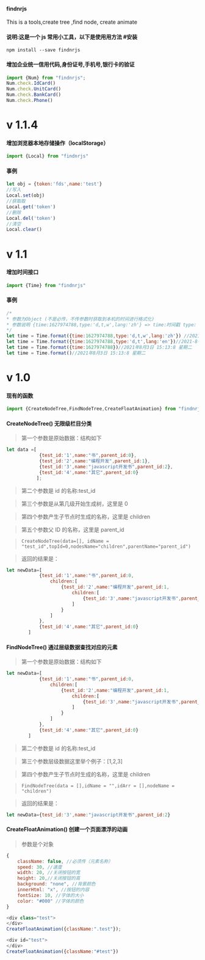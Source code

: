 #### findnrjs

This is a tools,create tree ,find node, create animate

#### 说明:这是一个 js 常用小工具，以下是使用用方法 #安装

`npm install --save findnrjs`
#### 增加企业统一信用代码,身份证号,手机号,银行卡的验证
```js
import {Num} from "findnrjs";
Num.check.IdCard()
Num.check.UnitCard()
Num.check.BankCard()
Num.check.Phone()
```
# v  1.1.4

#### 增加浏览器本地存储操作（localStorage）

```js
import {Local} from "findnrjs"
```
#### 事例
```js
let obj = {token:'fds',name:'test'}
//写入
Local.set(obj)
//获取取
Local.get('token')
//删除
Local.del('token')
//清空
Local.clear()
```

# v  1.1

#### 增加时间接口

```js
import {Time} from "findnrjs"
```

#### 事例

```js
/*
* 参数为Object (不是必传，不传参数时获取到本机的时间进行格式化)
* 参数说明 {time:1627974788,type:'d,t,w',lang:'zh'} => time:时间戳 type: d 代表日期 ，t代表时间 ,w代表星期 lang: zh 代表中文字 en是-
*/
let time = Time.format({time:1627974788,type:'d,t,w',lang:'zh'}) //2021年8月3日 15:13:8 星期二
let time = Time.format({time:1627974788,type:'d,t',lang:'en'})//2021-8-3 15:13:8
let time = Time.format({time:1627974788})//2021年8月3日 15:13:8 星期二
let time = Time.format()//2021年8月3日 15:13:8 星期二
```



# v  1.0

#### 现有的函数

```js
import {CreateNodeTree,FindNodeTree,CreateFloatAnimation} from "findnrjs"
```



#### CreateNodeTree() 无限级栏目分类

> 第一个参数是原始数据：结构如下

```js
let data =[
            {test_id:'1',name:"书",parent_id:0},
            {test_id:'2',name:"编程开发",parent_id:1},
            {test_id:'3',name:"javascript开发书",parent_id:2},
            {test_id:'4',name:"其它",parent_id:0}
           ];
```

> 第二个参数是 id 的名称:test_id

> 第三个参数是从第几级开始生成树，这里是 0

> 第四个参数产生子节点时生成的名称，这里是 children

> 第五个参数父 ID 的名称，这里是 parent_id

> `CreateNodeTree(data=[], idName = "test_id",topId=0,nodesName="children",parentName="parent_id")`

> 返回的结果是：

```js
let newData=[
            {test_id:'1',name:"书",parent_id:0,
                children:[
                    {test_id:'2',name:"编程开发",parent_id:1,
                        children:[
                            {test_id:'3',name:"javascript开发书",parent_id:2}
                        ]
                    }
                ]
            },
            {test_id:'4',name:"其它",parent_id:0}
        ]
```

#### FindNodeTree() 通过层级数据查找对应的元素

> 第一个参数是原始数据：结构如下

```js
let newData=[
            {test_id:'1',name:"书",parent_id:0,
                children:[
                    {test_id:'2',name:"编程开发",parent_id:1,
                        children:[
                            {test_id:'3',name:"javascript开发书",parent_id:2}
                        ]
                    }
                ]
            },
            {test_id:'4',name:"其它",parent_id:0}
        ]
```

> 第二个参数是 id 的名称:test_id

> 第三个参数层级数据这里举个例子：[1,2,3]

> 第四个参数产生子节点时生成的名称，这里是 children

> `FindNodeTree(data = [],idName = "",idArr = [],nodeName = "children")`

> 返回的结果是：

```js
let newData={test_id:'3',name:"javascript开发书",parent_id:2}
```

#### CreateFloatAnimation() 创建一个页面漂浮的动画

> 参数是个对象

```js
{
    className: false, //必须传（元素名称）
    speed: 30, //速度
    width: 20, //关闭按钮的宽
    height: 20,//关闭按钮的高
    background: "none", //背景颜色
    innerHtml: "x", //按钮的内容
    fontSize: 10, //字体的大小
    color: "#000" //字体的颜色
}
```

```js
<div class="test">
</div>
CreateFloatAnimation({className:".test"});
```

```js
<div id="test">
</div>
CreateFloatAnimation({className:"#test"})
```
